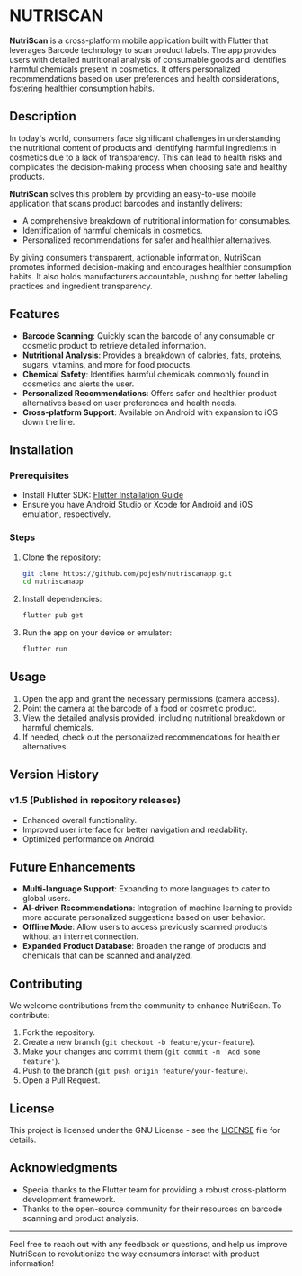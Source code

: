 # NUTRISCAN

**NutriScan** is a cross-platform mobile application built with Flutter that leverages Barcode technology to scan product labels. The app provides users with detailed nutritional analysis of consumable goods and identifies harmful chemicals present in cosmetics. It offers personalized recommendations based on user preferences and health considerations, fostering healthier consumption habits.

## Description
In today's world, consumers face significant challenges in understanding the nutritional content of products and identifying harmful ingredients in cosmetics due to a lack of transparency. This can lead to health risks and complicates the decision-making process when choosing safe and healthy products.

**NutriScan** solves this problem by providing an easy-to-use mobile application that scans product barcodes and instantly delivers:
- A comprehensive breakdown of nutritional information for consumables.
- Identification of harmful chemicals in cosmetics.
- Personalized recommendations for safer and healthier alternatives.

By giving consumers transparent, actionable information, NutriScan promotes informed decision-making and encourages healthier consumption habits. It also holds manufacturers accountable, pushing for better labeling practices and ingredient transparency.

## Features
- **Barcode Scanning**: Quickly scan the barcode of any consumable or cosmetic product to retrieve detailed information.
- **Nutritional Analysis**: Provides a breakdown of calories, fats, proteins, sugars, vitamins, and more for food products.
- **Chemical Safety**: Identifies harmful chemicals commonly found in cosmetics and alerts the user.
- **Personalized Recommendations**: Offers safer and healthier product alternatives based on user preferences and health needs.
- **Cross-platform Support**: Available on Android with expansion to iOS down the line.

## Installation

### Prerequisites
- Install Flutter SDK: [Flutter Installation Guide](https://flutter.dev/docs/get-started/install)
- Ensure you have Android Studio or Xcode for Android and iOS emulation, respectively.

### Steps
1. Clone the repository:
    ```bash
    git clone https://github.com/pojesh/nutriscanapp.git
    cd nutriscanapp
    ```

2. Install dependencies:
    ```bash
    flutter pub get
    ```

3. Run the app on your device or emulator:
    ```bash
    flutter run
    ```

## Usage
1. Open the app and grant the necessary permissions (camera access).
2. Point the camera at the barcode of a food or cosmetic product.
3. View the detailed analysis provided, including nutritional breakdown or harmful chemicals.
4. If needed, check out the personalized recommendations for healthier alternatives.

## Version History
### v1.5 (Published in repository releases)
- Enhanced overall functionality.
- Improved user interface for better navigation and readability.
- Optimized performance on Android.
  
## Future Enhancements
- **Multi-language Support**: Expanding to more languages to cater to global users.
- **AI-driven Recommendations**: Integration of machine learning to provide more accurate personalized suggestions based on user behavior.
- **Offline Mode**: Allow users to access previously scanned products without an internet connection.
- **Expanded Product Database**: Broaden the range of products and chemicals that can be scanned and analyzed.

## Contributing
We welcome contributions from the community to enhance NutriScan. To contribute:
1. Fork the repository.
2. Create a new branch (`git checkout -b feature/your-feature`).
3. Make your changes and commit them (`git commit -m 'Add some feature'`).
4. Push to the branch (`git push origin feature/your-feature`).
5. Open a Pull Request.

## License
This project is licensed under the GNU License - see the [LICENSE](LICENSE) file for details.

## Acknowledgments
- Special thanks to the Flutter team for providing a robust cross-platform development framework.
- Thanks to the open-source community for their resources on barcode scanning and product analysis.
  
---

Feel free to reach out with any feedback or questions, and help us improve NutriScan to revolutionize the way consumers interact with product information!
